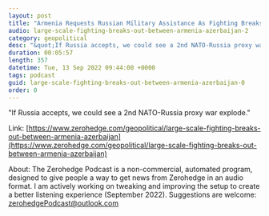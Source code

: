 ```yaml
---
layout: post
title: "Armenia Requests Russian Military Assistance As Fighting Breaks Out With Azerbaijan"
audio: large-scale-fighting-breaks-out-between-armenia-azerbaijan-2
category: geopolitical
desc: "&quot;If Russia accepts, we could see a 2nd NATO-Russia proxy war explode.&quot;"
duration: 00:05:57
length: 357
datetime: Tue, 13 Sep 2022 09:44:00 +0000
tags: podcast
guid: large-scale-fighting-breaks-out-between-armenia-azerbaijan-0
order: 0
---
```

&quot;If Russia accepts, we could see a 2nd NATO-Russia proxy war explode.&quot;

Link: [https://www.zerohedge.com/geopolitical/large-scale-fighting-breaks-out-between-armenia-azerbaijan](https://www.zerohedge.com/geopolitical/large-scale-fighting-breaks-out-between-armenia-azerbaijan)

About: The Zerohedge Podcast is a non-commercial, automated program, designed to give people a way to get news from Zerohedge in an audio format.  I am actively working on tweaking and improving the setup to create a better listening experience (September 2022).  Suggestions are welcome: [zerohedgePodcast@outlook.com](mailto:zerohedgePodcast@outlook.com)